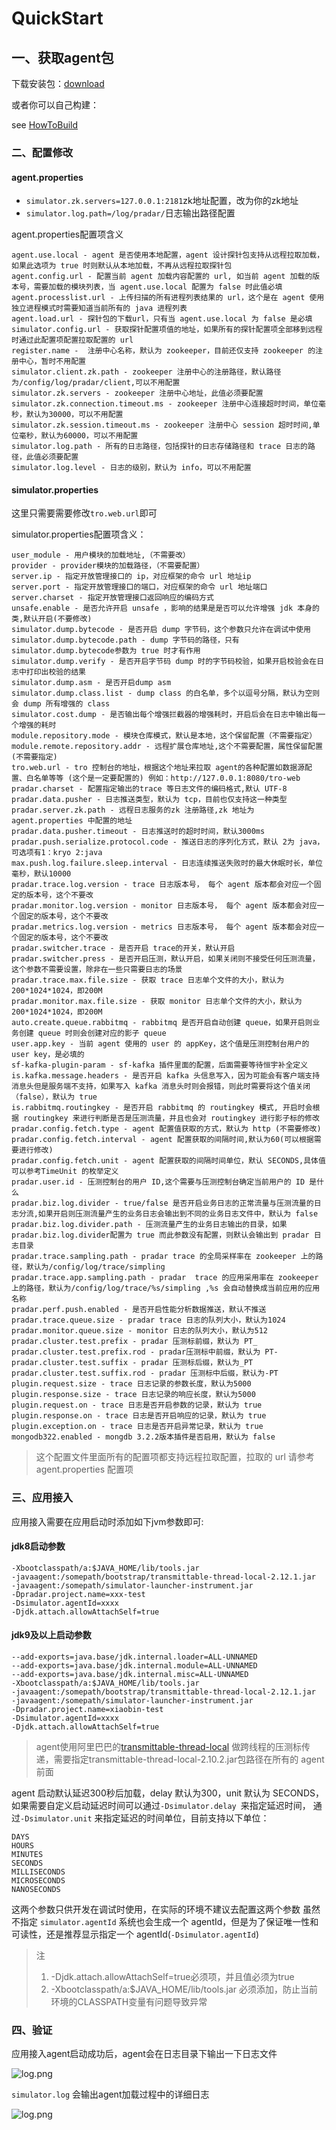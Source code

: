 # QuickStart

## 一、获取agent包

下载安装包：[download](https://shulie-main-pass.oss-cn-hangzhou.aliyuncs.com/open-source/simulator-agent.tar)

或者你可以自己构建：

see [HowToBuild](HowToBuild.md)

### 二、配置修改

#### agent.properties

- `simulator.zk.servers=127.0.0.1:2181`zk地址配置，改为你的zk地址
- `simulator.log.path=/log/pradar/`日志输出路径配置

agent.properties配置项含义

```
agent.use.local - agent 是否使用本地配置，agent 设计探针包支持从远程拉取加载，如果此选项为 true 时则默认从本地加载，不再从远程拉取探针包
agent.config.url - 配置当前 agent 加载内容配置的 url, 如当前 agent 加载的版本号，需要加载的模块列表，当 agent.use.local 配置为 false 时此值必填
agent.processlist.url - 上传扫描的所有进程列表结果的 url，这个是在 agent 使用独立进程模式时需要知道当前所有的 java 进程列表
agent.load.url - 探针包的下载url，只有当 agent.use.local 为 false 是必填
simulator.config.url - 获取探针配置项值的地址，如果所有的探针配置项全部移到远程时通过此配置项配置拉取配置的 url
register.name -  注册中心名称，默认为 zookeeper，目前还仅支持 zookeeper 的注册中心，暂时不用配置
simulator.client.zk.path - zookeeper 注册中心的注册路径，默认路径为/config/log/pradar/client,可以不用配置
simulator.zk.servers - zookeeper 注册中心地址，此值必须要配置
simulator.zk.connection.timeout.ms - zookeeper 注册中心连接超时时间，单位毫秒，默认为30000，可以不用配置
simulator.zk.session.timeout.ms - zookeeper 注册中心 session 超时时间,单位毫秒，默认为60000，可以不用配置
simulator.log.path - 所有的日志路径，包括探针的日志存储路径和 trace 日志的路径，此值必须要配置
simulator.log.level - 日志的级别，默认为 info，可以不用配置
```

#### simulator.properties

这里只需要需要修改`tro.web.url`即可

simulator.properties配置项含义：

```
user_module - 用户模块的加载地址,（不需要改）
provider - provider模块的加载路径，（不需要配置）
server.ip - 指定开放管理接口的 ip，对应框架的命令 url 地址ip
server.port - 指定开放管理接口的端口，对应框架的命令 url 地址端口
server.charset - 指定开放管理接口返回响应的编码方式
unsafe.enable - 是否允许开启 unsafe ，影响的结果是是否可以允许增强 jdk 本身的类,默认开启(不要修改)
simulator.dump.bytecode - 是否开启 dump 字节码，这个参数只允许在调试中使用
simulator.dump.bytecode.path - dump 字节码的路径，只有simulator.dump.bytecode参数为 true 时才有作用
simulator.dump.verify - 是否开启字节码 dump 时的字节码校验，如果开启校验会在日志中打印出校验的结果
simulator.dump.asm - 是否开启dump asm
simulator.dump.class.list - dump class 的白名单，多个以逗号分隔，默认为空则会 dump 所有增强的 class
simulator.cost.dump - 是否输出每个增强拦截器的增强耗时，开启后会在日志中输出每一个增强的耗时
module.repository.mode - 模块仓库模式，默认是本地，这个保留配置（不需要指定）
module.remote.repository.addr - 远程扩展仓库地址,这个不需要配置，属性保留配置 (不需要指定)
tro.web.url - tro 控制台的地址，根据这个地址来拉取 agent的各种配置如数据源配置、白名单等等 (这个是一定要配置的) 例如：http://127.0.0.1:8080/tro-web
pradar.charset - 配置指定输出的trace 等日志文件的编码格式,默认 UTF-8
pradar.data.pusher - 日志推送类型，默认为 tcp，目前也仅支持这一种类型
pradar.server.zk.path - 远程日志服务的zk 注册路径,zk 地址为 agent.properties 中配置的地址
pradar.data.pusher.timeout - 日志推送时的超时时间，默认3000ms
pradar.push.serialize.protocol.code - 推送日志的序列化方式，默认 2为 java，可选项有1：kryo 2:java
max.push.log.failure.sleep.interval - 日志连续推送失败时的最大休眠时长，单位毫秒，默认10000
pradar.trace.log.version - trace 日志版本号， 每个 agent 版本都会对应一个固定的版本号，这个不要改
pradar.monitor.log.version - monitor 日志版本号， 每个 agent 版本都会对应一个固定的版本号，这个不要改
pradar.metrics.log.version - metrics 日志版本号， 每个 agent 版本都会对应一个固定的版本号，这个不要改
pradar.switcher.trace - 是否开启 trace的开关，默认开启
pradar.switcher.press - 是否开启压测，默认开启，如果关闭则不接受任何压测流量，这个参数不需要设置，除非在一些只需要日志的场景
pradar.trace.max.file.size - 获取 trace 日志单个文件的大小，默认为200*1024*1024，即200M
pradar.monitor.max.file.size - 获取 monitor 日志单个文件的大小，默认为200*1024*1024，即200M
auto.create.queue.rabbitmq - rabbitmq 是否开启自动创建 queue，如果开启则业务创建 queue 时则会创建对应的影子 queue
user.app.key - 当前 agent 使用的 user 的 appKey，这个值是压测控制台用户的 user key，是必填的
sf-kafka-plugin-param - sf-kafka 插件里面的配置，后面需要等待恒宇补全定义
is.kafka.message.headers - 是否开启 kafka 头信息写入，因为可能会有客户端支持消息头但是服务端不支持，如果写入 kafka 消息头时则会报错，则此时需要将这个值关闭（false），默认为 true
is.rabbitmq.routingkey - 是否开启 rabbitmq 的 routingkey 模式, 开启时会根据 routingkey 来进行判断是否是压测流量，并且也会对 routingkey 进行影子标的修改
pradar.config.fetch.type - agent 配置值获取的方式，默认为 http (不需要修改)
pradar.config.fetch.interval - agent 配置获取的间隔时间,默认为60(可以根据需要进行修改)
pradar.config.fetch.unit - agent 配置获取的间隔时间单位，默认 SECONDS,具体值可以参考TimeUnit 的枚举定义
pradar.user.id - 压测控制台的用户 ID,这个需要与压测控制台确定当前用户的 ID 是什么
pradar.biz.log.divider - true/false 是否开启业务日志的正常流量与压测流量的日志分流,如果开启则压测流量产生的业务日志会输出到不同的业务日志文件中，默认为 false
pradar.biz.log.divider.path - 压测流量产生的业务日志输出的目录，如果 pradar.biz.log.divider配置为 true 而此参数没有配置，则默认会输出到 pradar 日志目录
pradar.trace.sampling.path - pradar trace 的全局采样率在 zookeeper 上的路径，默认为/config/log/trace/simpling
pradar.trace.app.sampling.path - pradar  trace 的应用采用率在 zookeeper 上的路径，默认为/config/log/trace/%s/simpling ,%s 会自动替换成当前应用的应用名称
pradar.perf.push.enabled - 是否开启性能分析数据推送，默认不推送
pradar.trace.queue.size - pradar trace 日志的队列大小，默认为1024
pradar.monitor.queue.size - monitor 日志的队列大小，默认为512
pradar.cluster.test.prefix - pradar 压测标前缀，默认为 PT_
pradar.cluster.test.prefix.rod - pradar压测标中前缀，默认为 PT-
pradar.cluster.test.suffix - pradar 压测标后缀，默认为_PT
pradar.cluster.test.suffix.rod - pradar 压测标中后缀，默认为-PT
plugin.request.size - trace 日志记录的参数长度，默认为5000
plugin.response.size - trace 日志记录的响应长度，默认为5000
plugin.request.on - trace 日志是否开启参数的记录，默认为 true
plugin.response.on - trace 日志是否开启响应的记录，默认为 true
plugin.exception.on - trace 日志是否开启异常记录，默认为 true
mongodb322.enabled - mongdb 3.2.2版本插件是否启用，默认为 false
```

> 这个配置文件里面所有的配置项都支持远程拉取配置，拉取的 url 请参考agent.properties 配置项

### 三、应用接入

应用接入需要在应用启动时添加如下jvm参数即可:

#### jdk8启动参数

```
-Xbootclasspath/a:$JAVA_HOME/lib/tools.jar
-javaagent:/somepath/bootstrap/transmittable-thread-local-2.12.1.jar
-javaagent:/somepath/simulator-launcher-instrument.jar
-Dpradar.project.name=xxx-test
-Dsimulator.agentId=xxxx
-Djdk.attach.allowAttachSelf=true

```
#### jdk9及以上启动参数

```
--add-exports=java.base/jdk.internal.loader=ALL-UNNAMED
--add-exports=java.base/jdk.internal.module=ALL-UNNAMED
--add-exports=java.base/jdk.internal.misc=ALL-UNNAMED
-Xbootclasspath/a:$JAVA_HOME/lib/tools.jar
-javaagent:/somepath/bootstrap/transmittable-thread-local-2.12.1.jar
-javaagent:/somepath/simulator-launcher-instrument.jar
-Dpradar.project.name=xiaobin-test
-Dsimulator.agentId=xxxx
-Djdk.attach.allowAttachSelf=true
```

> agent使用阿里巴巴的[transmittable-thread-local](https://github.com/alibaba/transmittable-thread-local) 做跨线程的压测标传递，需要指定transmittable-thread-local-2.10.2.jar包路径在所有的 agent 前面

agent 启动默认延迟300秒后加载，delay 默认为300，unit 默认为 SECONDS，
如果需要自定义启动延迟时间可以通过`-Dsimulator.delay `来指定延迟时间，
通过`-Dsimulator.unit` 来指定延迟的时间单位，目前支持以下单位：
```
DAYS
HOURS
MINUTES
SECONDS
MILLISECONDS
MICROSECONDS
NANOSECONDS
```
这两个参数只供开发在调试时使用，在实际的环境不建议去配置这两个参数
虽然不指定 `simulator.agentId` 系统也会生成一个 agentId，但是为了保证唯一性和可读性，还是推荐显示指定一个 agentId(`-Dsimulator.agentId`)

> 注 
> 1. -Djdk.attach.allowAttachSelf=true必须项，并且值必须为true 
> 2. -Xbootclasspath/a:$JAVA_HOME/lib/tools.jar 必须添加，防止当前环境的CLASSPATH变量有问题导致异常

### 四、验证

应用接入agent启动成功后，agent会在日志目录下输出一下日志文件

![log.png](./imgs/loglist.jpg)

`simulator.log` 会输出agent加载过程中的详细日志

![log.png](./imgs/img.png)

